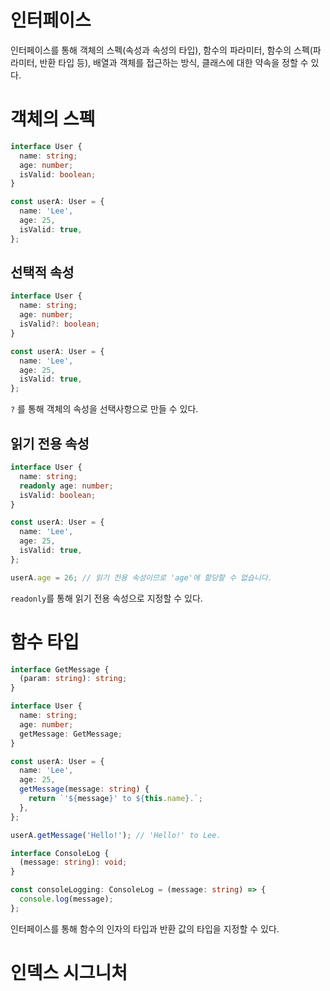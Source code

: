 # 인터페이스

인터페이스를 통해 객체의 스펙(속성과 속성의 타입), 함수의 파라미터, 함수의 스펙(파라미터, 반환 타입 등), 배열과 객체를 접근하는 방식, 클래스에 대한 약속을 정할 수 있다.

# 객체의 스펙

```ts
interface User {
  name: string;
  age: number;
  isValid: boolean;
}

const userA: User = {
  name: 'Lee',
  age: 25,
  isValid: true,
};
```

## 선택적 속성

```ts
interface User {
  name: string;
  age: number;
  isValid?: boolean;
}

const userA: User = {
  name: 'Lee',
  age: 25,
  isValid: true,
};
```

`?` 를 통해 객체의 속성을 선택사항으로 만들 수 있다.

## 읽기 전용 속성

```ts
interface User {
  name: string;
  readonly age: number;
  isValid: boolean;
}

const userA: User = {
  name: 'Lee',
  age: 25,
  isValid: true,
};

userA.age = 26; // 읽기 전용 속성이므로 'age'에 할당할 수 없습니다.
```

`readonly`를 통해 읽기 전용 속성으로 지정할 수 있다.

# 함수 타입

```ts
interface GetMessage {
  (param: string): string;
}

interface User {
  name: string;
  age: number;
  getMessage: GetMessage;
}

const userA: User = {
  name: 'Lee',
  age: 25,
  getMessage(message: string) {
    return `'${message}' to ${this.name}.`;
  },
};

userA.getMessage('Hello!'); // 'Hello!' to Lee.
```

```ts
interface ConsoleLog {
  (message: string): void;
}

const consoleLogging: ConsoleLog = (message: string) => {
  console.log(message);
};
```

인터페이스를 통해 함수의 인자의 타입과 반환 값의 타입을 지정할 수 있다.

# 인덱스 시그니처
